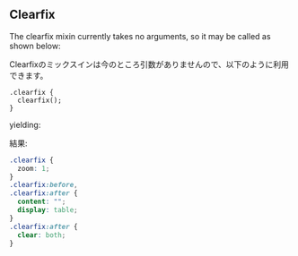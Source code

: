 ## Clearfix

The clearfix mixin currently takes no arguments, so it may be called as shown below:

Clearfixのミックスインは今のところ引数がありませんので、以下のように利用できます。

```stylus
.clearfix {
  clearfix();
}
```

yielding:

結果:

```css
.clearfix {
  zoom: 1;
}
.clearfix:before,
.clearfix:after {
  content: "";
  display: table;
}
.clearfix:after {
  clear: both;
}
```
